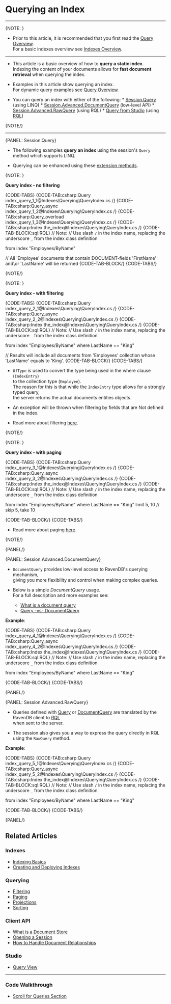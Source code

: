# Querying an Index

---

{NOTE: }

* Prior to this article, it is recommended that you first read the [Query Overview](../../client-api/session/querying/how-to-query).  
  For a basic indexes overview see [Indexes Overview](../../studio/database/indexes/indexes-overview).

---

* This article is a basic overview of how to __query a static index__.  
  Indexing the content of your documents allows for __fast document retrieval__ when querying the index.

* Examples in this article show querying an index.  
  For dynamic query examples see [Query Overview](../../client-api/session/querying/how-to-query).

* You can query an index with either of the following:
      * [Session.Query](../../indexes/querying/query-index#session.query) (using LINQ)
      * [Session.Advanced.DocumentQuery](../../indexes/querying/query-index#session.advanced.documentquery) (low-level API)
      * [Session.Advanced.RawQuery](../../indexes/querying/query-index#session.advanced.rawquery) (using RQL)
      * [Query from Studio](../../studio/database/queries/query-view) (using [RQL](../../client-api/session/querying/what-is-rql))

{NOTE/}

---

{PANEL: Session.Query}

* The following examples __query an index__ using the session's `Query` method which supports LINQ.  

* Querying can be enhanced using these [extension methods](../../client-api/session/querying/how-to-query#custom-methods-and-extensions-for-linq).

{NOTE: }

__Query index - no filtering__


{CODE-TABS}
{CODE-TAB:csharp:Query index_query_1_1@Indexes\Querying\QueryIndex.cs /}
{CODE-TAB:csharp:Query_async index_query_1_2@Indexes\Querying\QueryIndex.cs /}
{CODE-TAB:csharp:Query_overload index_query_1_3@Indexes\Querying\QueryIndex.cs /}
{CODE-TAB:csharp:Index the_index@Indexes\Querying\QueryIndex.cs /}
{CODE-TAB-BLOCK:sql:RQL}
// Note:
// Use slash `/` in the index name, replacing the underscore `_` from the index class definition

from index "Employees/ByName"

// All 'Employee' documents that contain DOCUMENT-fields 'FirstName' and\or 'LastName' will be returned
{CODE-TAB-BLOCK/}
{CODE-TABS/}

{NOTE/}

{NOTE: }

__Query index - with filtering__

{CODE-TABS}
{CODE-TAB:csharp:Query index_query_2_1@Indexes\Querying\QueryIndex.cs /}
{CODE-TAB:csharp:Query_async index_query_2_2@Indexes\Querying\QueryIndex.cs /}
{CODE-TAB:csharp:Index the_index@Indexes\Querying\QueryIndex.cs /}
{CODE-TAB-BLOCK:sql:RQL}
// Note:
// Use slash `/` in the index name, replacing the underscore `_` from the index class definition

from index "Employees/ByName"
where LastName == "King"

// Results will include all documents from 'Employees' collection whose 'LastName' equals to 'King'.
{CODE-TAB-BLOCK/}
{CODE-TABS/}

* `OfType` is used to convert the type being used in the where clause (`IndexEntry`)   
  to the collection type (`Employee`).  
  The reason for this is that while the `IndexEntry` type allows for a strongly typed query,  
  the server returns the actual documents entities objects.

* An exception will be thrown when filtering by fields that are Not defined in the index.

* Read more about filtering [here](../../indexes/querying/filtering).

{NOTE/}

{NOTE: }

__Query index - with paging__

{CODE-TABS}
{CODE-TAB:csharp:Query index_query_3_1@Indexes\Querying\QueryIndex.cs /}
{CODE-TAB:csharp:Query_async index_query_3_2@Indexes\Querying\QueryIndex.cs /}
{CODE-TAB:csharp:Index the_index@Indexes\Querying\QueryIndex.cs /}
{CODE-TAB-BLOCK:sql:RQL}
// Note:
// Use slash `/` in the index name, replacing the underscore `_` from the index class definition

from index "Employees/ByName"
where LastName == "King"
limit 5, 10 // skip 5, take 10

{CODE-TAB-BLOCK/}
{CODE-TABS/}

* Read more about paging [here](../../indexes/querying/paging).

{NOTE/}

[//]: # ()
[//]: # (---)
[//]: # ()
[//]: # (__Syntax__:)
[//]: # ()
[//]: # (* The syntax below is the relevant overload for querying an index.)
[//]: # (* Method overload that does Not specify which index to use &#40;dynamic query&#41; is listed in [query overview]&#40;../../../todo..&#41;.)
[//]: # ()
[//]: # ({CODE syntax@Indexes\Querying\QueryIndex.cs /})
[//]: # ()
[//]: # (| Parameter | Type | Description |)
[//]: # (| - | - | - |)
[//]: # (| __T__ | object | <ul><li>The type of entity that represents the collection to query</li></ul> |)
[//]: # (| __collectionName__ | string | <ul><li>Name of a collection to query</li><li>No need to provide this param when specifying `T`</li><li>Specify the collection name when querying a collection that is created<br> on the fly, i.e. when querying [Artifical Documents]&#40;../../../studio/database/indexes/create-map-reduce-index#saving-map-reduce-results-in-a-collection-&#40;artificial-documents&#41;&#41;</li></ul> |)
[//]: # ()
[//]: # (| Return Value | |)
[//]: # (| - | - |)
[//]: # (| `IRavenQueryable` | Instance implementing `IRavenQueryable` interface exposing additional query methods and [extensions]&#40;../../../client-api/session/querying/how-to-query#custom-methods-and-extensions-for-linq&#41; |)
[//]: # ()
[//]: # (// add link to conventions...)
[//]: # (In this example, the index name is `Employees_ByFirstName` if written for LINQ or `Employees/ByFirstName` if written for RQL.)
[//]: # ([naming convention]&#40;../../indexes/creating-and-deploying#naming-convention&#41;)

{PANEL/}

{PANEL: Session.Advanced.DocumentQuery}

* `DocumentQuery` provides low-level access to RavenDB's querying mechanism,  
  giving you more flexibility and control when making complex queries.

* Below is a simple _DocumentQuery_ usage.  
  For a full description and more examples see:
    * [What is a document query](../../client-api/session/querying/document-query/what-is-document-query)
    * [Query -vs- DocumentQuery](../../client-api/session/querying/document-query/query-vs-document-query)

__Example__:

{CODE-TABS}
{CODE-TAB:csharp:Query index_query_4_1@Indexes\Querying\QueryIndex.cs /}
{CODE-TAB:csharp:Query_async index_query_4_2@Indexes\Querying\QueryIndex.cs /}
{CODE-TAB:csharp:Index the_index@Indexes\Querying\QueryIndex.cs /}
{CODE-TAB-BLOCK:sql:RQL}
// Note:
// Use slash `/` in the index name, replacing the underscore `_` from the index class definition

from index "Employees/ByName"
where LastName == "King"

{CODE-TAB-BLOCK/}
{CODE-TABS/}

{PANEL/}

{PANEL: Session.Advanced.RawQuery}

* Queries defined with [Query](../../indexes/querying/query-index#session.query) or [DocumentQuery](../../indexes/querying/query-index#session.advanced.documentquery) are translated by the RavenDB client to [RQL](../../client-api/session/querying/what-is-rql)  
  when sent to the server.

* The session also gives you a way to express the query directly in RQL using the `RawQuery` method.

__Example__:

{CODE-TABS}
{CODE-TAB:csharp:Query index_query_5_1@Indexes\Querying\QueryIndex.cs /}
{CODE-TAB:csharp:Query_async index_query_5_2@Indexes\Querying\QueryIndex.cs /}
{CODE-TAB:csharp:Index the_index@Indexes\Querying\QueryIndex.cs /}
{CODE-TAB-BLOCK:sql:RQL}
// Note:
// Use slash `/` in the index name, replacing the underscore `_` from the index class definition

from index "Employees/ByName"
where LastName == "King"

{CODE-TAB-BLOCK/}
{CODE-TABS/}

{PANEL/}

## Related Articles

### Indexes

- [Indexing Basics](../../indexes/indexing-basics)
- [Creating and Deploying Indexes](../../indexes/creating-and-deploying)

### Querying

- [Filtering](../../indexes/querying/filtering)
- [Paging](../../indexes/querying/paging)
- [Projections](../../indexes/querying/projections)
- [Sorting](../../indexes/querying/sorting)

### Client API

- [What is a Document Store](../../client-api/what-is-a-document-store)
- [Opening a Session](../../client-api/session/opening-a-session)
- [How to Handle Document Relationships](../../client-api/how-to/handle-document-relationships)

### Studio

- [Query View](../../studio/database/queries/query-view)

---

### Code Walkthrough

- [Scroll for Queries Section](https://demo.ravendb.net/)
